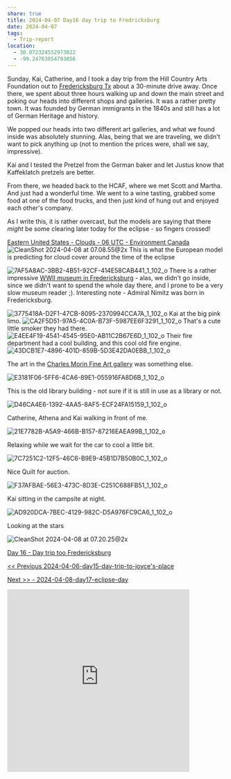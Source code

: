 ```yaml
---
share: true
title: 2024-04-07 Day16 day trip to Fredricksburg
date: 2024-04-07
tags:
  - Trip-report
location:
  - 30.072324552973022
  - -99.24763854793056
---
```


Sunday, Kai, Catherine, and I took a day trip from the Hill Country Arts Foundation out to [Fredericksburg Tx](https://www.fbgtx.org) about a 30-minute drive away.   Once there, we spent about three hours walking up and down the main street and poking our heads into different shops and galleries.   It was a rather pretty town.  It was founded by German immigrants in the 1840s and still has a lot of German Heritage and history.   

We popped our heads into two different art galleries, and what we found inside was absolutely stunning.  Alas, being that we are traveling, we didn't want to pick anything up (not to mention the prices were, shall we say, impressive).  

Kai and I tested the Pretzel from the German baker and let Justus know that Kaffeklatch pretzels are better.

From there, we headed back to the HCAF, where we met Scott and Martha.   And just had a wonderful time.  We went to a wine tasting, grabbed some food at one of the food trucks, and then just kind of hung out and enjoyed each other's company.

As I write this, it is rather overcast, but the models are saying that there _might_ be some clearing later today for the eclipse - so fingers crossed!


[Eastern United States - Clouds - 06 UTC - Environment Canada](https://weather.gc.ca/astro/clds_vis_animation_e.html?id=se&utc=06) 
![CleanShot 2024-04-08 at 07.08.55@2x](../../attachments/CleanShot%202024-04-08%20at%2007.08.55@2x.png)
This is what the European model is predicting for cloud cover around the time of the eclipse


![7AF5A8AC-3BB2-4B51-92CF-414E58CAB441_1_102_o](../../attachments/7AF5A8AC-3BB2-4B51-92CF-414E58CAB441_1_102_o.jpeg)
There is a rather impressive [WWII museum in Fredericksburg](https://www.pacificwarmuseum.org/) - alas, we didn't go inside, since we didn't want to spend the whole day there, and I prone to be a very slow museum reader ;).  Interesting note - Admiral Nimitz was born in Fredericksburg.


![3775418A-D2F1-47CB-8095-2370994CCA7A_1_102_o](../../attachments/3775418A-D2F1-47CB-8095-2370994CCA7A_1_102_o.jpeg)
Kai at the big pink limo.
![CA2F5D51-97A5-4C0A-B73F-5987EE6F3291_1_102_o](../../attachments/CA2F5D51-97A5-4C0A-B73F-5987EE6F3291_1_102_o.jpeg)
That's a cute little smoker they had there.
![E4EE4F19-4541-4545-95E0-AB11C2B67E6D_1_102_o](../../attachments/E4EE4F19-4541-4545-95E0-AB11C2B67E6D_1_102_o.jpeg)
Their fire department had a cool building, and this cool old fire engine.
![43DCB1E7-4896-401D-859B-5D3E42DA0EBB_1_102_o](../../attachments/43DCB1E7-4896-401D-859B-5D3E42DA0EBB_1_102_o.jpeg)

The art in the [Charles Morin Fine Art gallery](https://www.visitfredericksburgtx.com/listing/charles-morin-fine-art/3088/) was something else. 

![E3181F06-5FF6-4CA6-89E1-055916FA8D6B_1_102_o](../../attachments/E3181F06-5FF6-4CA6-89E1-055916FA8D6B_1_102_o.jpeg)

This is the old library building - not sure if it is still in use as a library or not.

![D46CA4E6-1392-4AA5-8AF5-ECF24FA15159_1_102_o](../../attachments/D46CA4E6-1392-4AA5-8AF5-ECF24FA15159_1_102_o.jpeg)

Catherine, Athena and Kai walking in front of me.

![21E7782B-A5A9-466B-B157-87216EAEA99B_1_102_o](../../attachments/21E7782B-A5A9-466B-B157-87216EAEA99B_1_102_o.jpeg)

Relaxing while we wait for the car to cool a little bit.

![7C7251C2-12F5-46C6-B9E9-45B1D7B50B0C_1_102_o](../../attachments/7C7251C2-12F5-46C6-B9E9-45B1D7B50B0C_1_102_o.jpeg)

Nice Quilt for auction.

![F37AFBAE-56E3-473C-8D3E-C251C688FB51_1_102_o](../../attachments/F37AFBAE-56E3-473C-8D3E-C251C688FB51_1_102_o.jpeg)

Kai sitting in the campsite at night.

![AD920DCA-7BEC-4129-982C-D5A976FC9CA6_1_102_o](../../attachments/AD920DCA-7BEC-4129-982C-D5A976FC9CA6_1_102_o.jpeg)

Looking at the stars

![CleanShot 2024-04-08 at 07.20.25@2x](../../attachments/CleanShot%202024-04-08%20at%2007.20.25@2x.png)

[Day 16 - Day trip too Fredericksburg](https://www.gaiagps.com/public/wO7fg2WjjR8lDurpKoFaGd3x/)

[<< Previous 2024-04-06-day15-day-trip-to-joyce's-place](./2024-04-06-day15-day-trip-to-joyce's-place.md) 

[Next >> - 2024-04-08-day17-eclipse-day](./2024-04-08-day17-eclipse-day.md)


<iframe src="https://www.gaiagps.com/public/wO7fg2WjjR8lDurpKoFaGd3x/?embed=True" style="border:none; overflow-y: hidden; background-color:white; min-width: 320px; max-width:420px; width:100%; height: 420px;" seamless />

